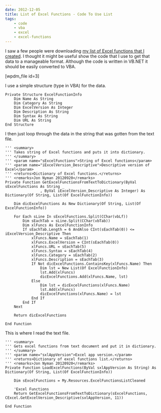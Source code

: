 ```yaml
---
date: 2012-12-05
title: List of Excel Functions - Code To Use List
tags:
    - code
    - vba
    - excel
    - excel-functions
---
```


I saw a few people were downloading <a href="2012/08/27/list-of-excel-functions/">my list of Excel functions that I created</a>. I thought it might be useful show the code that I use to get that data to a manageable format. Although the code is written in VB.NET it should be easily converted to VBA.

[wpdm_file id=3]

I use a simple structure (type in VBA) for the data.

```vbscript
Private Structure ExcelFunctionInfo
    Dim Name As String
    Dim Category As String
    Dim ExcelVersion As Integer
    Dim Description As String
    Dim Syntax As String
    Dim URL As String
End Structure
```

I then just loop through the data in the string that was gotten from the text file.

```vbscript
''' <summary>
''' Takes string of Excel functions and puts it into dictionary.
''' </summary>
''' <param name="sExcelFunctions">String of Excel functions</param>
''' <param name="iExcelVersion_Descriptive">Descriptive version of Excel</param>
''' <returns>Dictionary of Excel functions.</returns>
''' <remarks>Jon Nyman 20120920</remarks>
Private Function GetExcelFunctionsFromTextToDictionary(ByVal sExcelFunctions As String _
                , ByVal iExcelVersion_Descriptive As Integer) As Dictionary(Of String, List(Of ExcelFunctionInfo))

    Dim dicExcelFunctions As New Dictionary(Of String, List(Of ExcelFunctionInfo))

    For Each sLine In sExcelFunctions.Split(CChar(vbLf))
        Dim sEachTab = sLine.Split(CChar(vbTab))
        Dim xlFuncs As ExcelFunctionInfo
        If sEachTab.Length = 6 AndAlso CInt(sEachTab(0)) <= iExcelVersion_Descriptive Then
            xlFuncs.Name = sEachTab(1)
            xlFuncs.ExcelVersion = CInt(sEachTab(0))
            xlFuncs.URL = sEachTab(5)
            xlFuncs.Syntax = sEachTab(4)
            xlFuncs.Category = sEachTab(2)
            xlFuncs.Description = sEachTab(3)
            If Not dicExcelFunctions.ContainsKey(xlFuncs.Name) Then
                Dim lst = New List(Of ExcelFunctionInfo)
                lst.Add(xlFuncs)
                dicExcelFunctions.Add(xlFuncs.Name, lst)
            Else
                Dim lst = dicExcelFunctions(xlFuncs.Name)
                lst.Add(xlFuncs)
                dicExcelFunctions(xlFuncs.Name) = lst
            End If
        End If
    Next

    Return dicExcelFunctions

End Function
```

This is where I read the text file.

```vbscript
''' <summary>
''' Gets excel functions from text document and put it in dictionary.
''' </summary>
''' <param name="sxlAppVersion">Excel app version.</param>
''' <returns>Dictionary of excel functions list.</returns>
''' <remarks>Jon Nyman 20120920</remarks>
Private Function LoadExcelFunctions(ByVal sxlAppVersion As String) As Dictionary(Of String, List(Of ExcelFunctionInfo))

    Dim sExcelFunctions = My.Resources.ExcelFunctionsListCleaned

    'Excel Functions
    Return GetExcelFunctionsFromTextToDictionary(sExcelFunctions, CExcel.GetExcelVersion_Descriptive(sxlAppVersion, 11))

End Function
```
